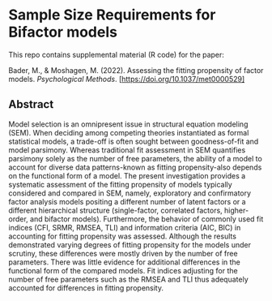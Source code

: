 # Sample Size Requirements for Bifactor models

This repo contains supplemental material (R code) for the paper:

Bader, M., & Moshagen, M. (2022). Assessing the fitting propensity of factor models. *Psychological Methods*. [https://doi.org/10.1037/met0000529]



## Abstract

Model selection is an omnipresent issue in structural equation modeling (SEM). When deciding among competing theories instantiated as formal statistical models, a trade-off is often sought between goodness-of-fit and model parsimony. Whereas traditional fit assessment in SEM quantifies parsimony solely as the number of free parameters, the ability of a model to account for diverse data patterns-known as fitting propensity-also depends on the functional form of a model. The present investigation provides a systematic assessment of the fitting propensity of models typically considered and compared in SEM, namely, exploratory and confirmatory factor analysis models positing a different number of latent factors or a different hierarchical structure (single-factor, correlated factors, higher-order, and bifactor models). Furthermore, the behavior of commonly used fit indices (CFI, SRMR, RMSEA, TLI) and information criteria (AIC, BIC) in accounting for fitting propensity was assessed. Although the results demonstrated varying degrees of fitting propensity for the models under scrutiny, these differences were mostly driven by the number of free parameters. There was little evidence for additional differences in the functional form of the compared models. Fit indices adjusting for the number of free parameters such as the RMSEA and TLI thus adequately accounted for differences in fitting propensity.
